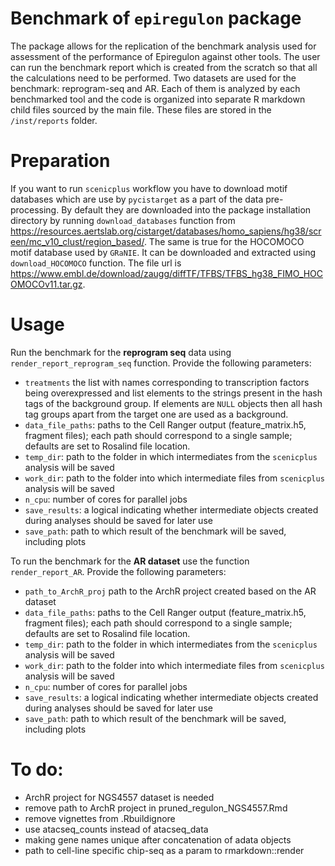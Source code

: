 # Benchmark of `epiregulon` package

The package allows for the replication of the benchmark analysis used for assessment of the performance of Epiregulon against other tools.
The user can run the benchmark report which is created from the scratch so that all the calculations need to be performed. Two datasets are used for the benchmark: reprogram-seq and AR. Each of them is analyzed by each benchmarked tool and the code is organized into separate R markdown child files sourced by the main file. These files are stored in the `/inst/reports` folder. 

# Preparation
If you want to run `scenicplus` workflow you have to download motif databases which are use by `pycistarget` as a part of the data pre-processing. By default they are downloaded into the package installation directory by running `download_databases` function from https://resources.aertslab.org/cistarget/databases/homo_sapiens/hg38/screen/mc_v10_clust/region_based/. 
The same is true for the HOCOMOCO motif database used by `GRaNIE`. It can be downloaded and extracted using `download_HOCOMOCO` function. The file url is https://www.embl.de/download/zaugg/diffTF/TFBS/TFBS_hg38_FIMO_HOCOMOCOv11.tar.gz.

# Usage

Run the benchmark for the **reprogram seq** data using `render_report_reprogram_seq` function. Provide the
following parameters:
- `treatments` the list with names corresponding to transcription factors being overexpressed and list elements to the strings present in the hash tags of the background group. If elements are `NULL` objects
then all hash tag groups apart from the target one are used as a background.
- `data_file_paths`: paths to the Cell Ranger output (feature_matrix.h5, fragment files); each path should correspond to a single sample;
defaults are set to Rosalind file location.
- `temp_dir`: path to the folder in which intermediates from the `scenicplus` analysis will be saved
- `work_dir`: path to the folder into which intermediate files from `scenicplus` analysis will be saved
- `n_cpu`: number of cores for parallel jobs
- `save_results`: a logical indicating whether intermediate objects created during analyses should be saved for later use
- `save_path`: path to which result of the benchmark will be saved, including plots

To run the benchmark for the **AR dataset** use the function `render_report_AR`. Provide the
following parameters:
- `path_to_ArchR_proj` path to the ArchR project created based on the AR dataset
- `data_file_paths`: paths to the Cell Ranger output (feature_matrix.h5, fragment files); each path should correspond to a single sample; defaults are set to Rosalind file location.
- `temp_dir`: path to the folder in which intermediates from the `scenicplus` analysis will be saved
- `work_dir`: path to the folder into which intermediate files from `scenicplus` analysis will be saved
- `n_cpu`: number of cores for parallel jobs
- `save_results`: a logical indicating whether intermediate objects created during analyses should be saved for later use
- `save_path`: path to which result of the benchmark will be saved, including plots

# To do:
- ArchR project for NGS4557 dataset is needed
- remove path to ArchR project in pruned_regulon_NGS4557.Rmd
- remove vignettes from .Rbuildignore
- use atacseq_counts instead of atacseq_data
- making gene names unique after concatenation of adata objects
- path to cell-line specific chip-seq as a param to rmarkdown::render
